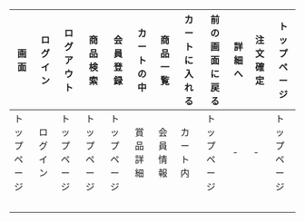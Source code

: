 |画面|ログイン|ログアウト|商品検索|会員登録|カートの中|商品一覧|カートに入れる|前の画面に戻る|詳細へ|注文確定|トップページ|
|-------------|----------|----------|------------|---------|------------|------------|----------|-----------|-----------|------------|----------|
|トップページ|ログイン|トップページ|トップページ|トップページ|賞品詳細|会員情報|カート内|トップページ|-|-|トップページ|
||||||||||||||
||||||||||||||
||||||||||||||
||||||||||||||
||||||||||||||
